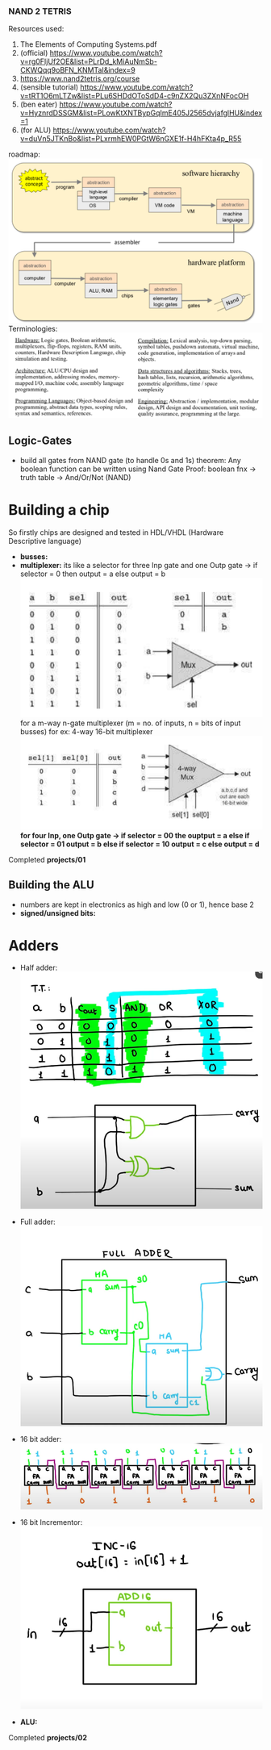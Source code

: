 ### NAND 2 TETRIS
Resources used: 
1. The Elements of Computing Systems.pdf
2. (official) https://www.youtube.com/watch?v=rg0FIjUf2OE&list=PLrDd_kMiAuNmSb-CKWQqq9oBFN_KNMTaI&index=9
3. https://www.nand2tetris.org/course
4. (sensible tutorial) https://www.youtube.com/watch?v=tRT1O6mLTZw&list=PLu6SHDdOToSdD4-c9nZX2Qu3ZXnNFocOH
5. (ben eater) https://www.youtube.com/watch?v=HyznrdDSSGM&list=PLowKtXNTBypGqImE405J2565dvjafglHU&index=1
6. (for ALU) https://www.youtube.com/watch?v=duVn5JTKnBo&list=PLxrmhEW0PGtW6nGXE1f-H4hFKta4p_R55

roadmap: ![roadmap](image-1.png)
Terminologies: ![terminologes](image-2.png)

## Logic-Gates

- build all gates from NAND gate (to handle 0s and 1s)
theorem: Any boolean function can be written using Nand Gate
Proof: boolean fnx -> truth table -> And/Or/Not (NAND)

# Building a chip
So firstly chips are designed and tested in HDL/VHDL (Hardware Descriptive language)

- **busses:** 
- **multiplexer:** its like a selector 
for three Inp gate and one Outp gate -> if selector = 0 then output = a else output = b
![3bit multiplx](image.png)
for a m-way n-gate multiplexer (m = no. of inputs, n = bits of input busses)
for ex: 4-way 16-bit multiplexer
![4-way 16-bit multiplexer](image-3.png)
__for four Inp, one Outp gate -> if selector = 00 the ouptput = a else if selector = 01 output = b else if selector = 10 output = c else output = d__

Completed __projects/01__

## Building the ALU

- numbers are kept in electronics as high and low (0 or 1), hence base 2
- **signed/unsigned bits:**

# Adders
- Half adder: 
![half-adder](image-4.png)
- Full adder: 
![full-adder](image-6.png)
- 16 bit adder:
![16-bit-adder](image-5.png)
- 16 bit Incrementor: 
![16-bit-inc](image-7.png)

- **ALU:**

Completed __projects/02__